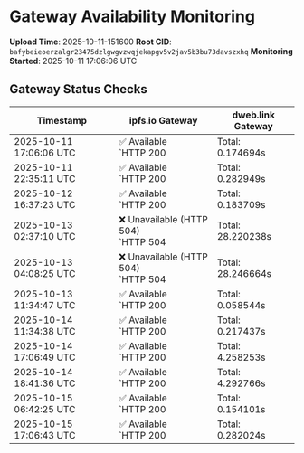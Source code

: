 # Gateway Availability Monitoring

**Upload Time**: 2025-10-11-151600
**Root CID**: `bafybeieoerzalgr23475dzlgwgvzwqjekapgv5v2jav5b3bu73davszxhq`
**Monitoring Started**: 2025-10-11 17:06:06 UTC

## Gateway Status Checks

| Timestamp | ipfs.io Gateway | dweb.link Gateway |
|-----------|-----------------|-------------------|
| 2025-10-11 17:06:06 UTC | ✅ Available<br>`HTTP 200 | Total: 0.174694s | DNS: 0.017062s | Connect: 0.031191s | Transfer: 0.174186s | Size: 50098 bytes` | ❌ Unavailable (HTTP 504)<br>`HTTP 504 | Total: 28.182439s | DNS: 0.060788s | Connect: 0.072615s | Transfer: 28.182322s | Size: 148 bytes` |
| 2025-10-11 22:35:11 UTC | ✅ Available<br>`HTTP 200 | Total: 0.282949s | DNS: 0.167918s | Connect: 0.185183s | Transfer: 0.282584s | Size: 50098 bytes` | ✅ Available<br>`HTTP 200 | Total: 3.798153s | DNS: 0.049978s | Connect: 0.067581s | Transfer: 3.797747s | Size: 50098 bytes` |
| 2025-10-12 16:37:23 UTC | ✅ Available<br>`HTTP 200 | Total: 0.183709s | DNS: 0.118646s | Connect: 0.120199s | Transfer: 0.182673s | Size: 50098 bytes` | ✅ Available<br>`HTTP 200 | Total: 0.097681s | DNS: 0.028839s | Connect: 0.030944s | Transfer: 0.097235s | Size: 50098 bytes` |
| 2025-10-13 02:37:10 UTC | ❌ Unavailable (HTTP 504)<br>`HTTP 504 | Total: 28.220238s | DNS: 0.121141s | Connect: 0.123573s | Transfer: 28.220140s | Size: 148 bytes` | ❌ Unavailable (HTTP 504)<br>`HTTP 504 | Total: 28.128612s | DNS: 0.025904s | Connect: 0.028444s | Transfer: 28.128513s | Size: 148 bytes` |
| 2025-10-13 04:08:25 UTC | ❌ Unavailable (HTTP 504)<br>`HTTP 504 | Total: 28.246664s | DNS: 0.170466s | Connect: 0.172592s | Transfer: 28.246552s | Size: 148 bytes` | ❌ Unavailable (HTTP 504)<br>`HTTP 504 | Total: 28.136887s | DNS: 0.052852s | Connect: 0.055014s | Transfer: 28.136794s | Size: 148 bytes` |
| 2025-10-13 11:34:47 UTC | ✅ Available<br>`HTTP 200 | Total: 0.058544s | DNS: 0.005247s | Connect: 0.006630s | Transfer: 0.058171s | Size: 50098 bytes` | ✅ Available<br>`HTTP 200 | Total: 0.091765s | DNS: 0.030720s | Connect: 0.032645s | Transfer: 0.091411s | Size: 50098 bytes` |
| 2025-10-14 11:34:38 UTC | ✅ Available<br>`HTTP 200 | Total: 0.217437s | DNS: 0.069281s | Connect: 0.083759s | Transfer: 0.216811s | Size: 50098 bytes` | ✅ Available<br>`HTTP 200 | Total: 3.694396s | DNS: 0.074015s | Connect: 0.083507s | Transfer: 3.694044s | Size: 50098 bytes` |
| 2025-10-14 17:06:49 UTC | ✅ Available<br>`HTTP 200 | Total: 4.258253s | DNS: 0.174331s | Connect: 0.188882s | Transfer: 4.257783s | Size: 50098 bytes` | ✅ Available<br>`HTTP 200 | Total: 2.117283s | DNS: 0.050493s | Connect: 0.064739s | Transfer: 2.116881s | Size: 50098 bytes` |
| 2025-10-14 18:41:36 UTC | ✅ Available<br>`HTTP 200 | Total: 4.292766s | DNS: 0.011283s | Connect: 0.012851s | Transfer: 4.290461s | Size: 50098 bytes` | ✅ Available<br>`HTTP 200 | Total: 0.152721s | DNS: 0.035166s | Connect: 0.036974s | Transfer: 0.152086s | Size: 50098 bytes` |
| 2025-10-15 06:42:25 UTC | ✅ Available<br>`HTTP 200 | Total: 0.154101s | DNS: 0.089981s | Connect: 0.096100s | Transfer: 0.153679s | Size: 50098 bytes` | ✅ Available<br>`HTTP 200 | Total: 0.119210s | DNS: 0.056871s | Connect: 0.063318s | Transfer: 0.118847s | Size: 50098 bytes` |
| 2025-10-15 17:06:43 UTC | ✅ Available<br>`HTTP 200 | Total: 0.282024s | DNS: 0.164501s | Connect: 0.165966s | Transfer: 0.281633s | Size: 50098 bytes` | ✅ Available<br>`HTTP 200 | Total: 0.110126s | DNS: 0.023996s | Connect: 0.026262s | Transfer: 0.109573s | Size: 50098 bytes` |
